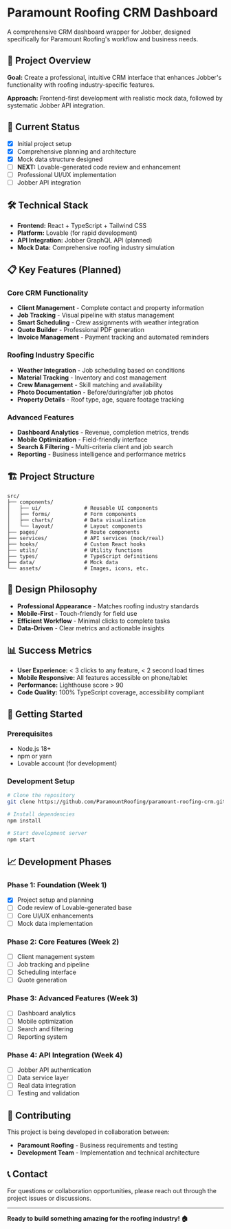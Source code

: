 # Paramount Roofing CRM Dashboard

A comprehensive CRM dashboard wrapper for Jobber, designed specifically for Paramount Roofing's workflow and business needs.

## 🎯 Project Overview

**Goal:** Create a professional, intuitive CRM interface that enhances Jobber's functionality with roofing industry-specific features.

**Approach:** Frontend-first development with realistic mock data, followed by systematic Jobber API integration.

## 🚀 Current Status

- [x] Initial project setup
- [x] Comprehensive planning and architecture
- [x] Mock data structure designed
- [ ] **NEXT:** Lovable-generated code review and enhancement
- [ ] Professional UI/UX implementation
- [ ] Jobber API integration

## 🛠️ Technical Stack

- **Frontend:** React + TypeScript + Tailwind CSS
- **Platform:** Lovable (for rapid development)
- **API Integration:** Jobber GraphQL API (planned)
- **Mock Data:** Comprehensive roofing industry simulation

## 📋 Key Features (Planned)

### Core CRM Functionality
- **Client Management** - Complete contact and property information
- **Job Tracking** - Visual pipeline with status management
- **Smart Scheduling** - Crew assignments with weather integration
- **Quote Builder** - Professional PDF generation
- **Invoice Management** - Payment tracking and automated reminders

### Roofing Industry Specific
- **Weather Integration** - Job scheduling based on conditions
- **Material Tracking** - Inventory and cost management
- **Crew Management** - Skill matching and availability
- **Photo Documentation** - Before/during/after job photos
- **Property Details** - Roof type, age, square footage tracking

### Advanced Features
- **Dashboard Analytics** - Revenue, completion metrics, trends
- **Mobile Optimization** - Field-friendly interface
- **Search & Filtering** - Multi-criteria client and job search
- **Reporting** - Business intelligence and performance metrics

## 🏗️ Project Structure

```
src/
├── components/
│   ├── ui/              # Reusable UI components
│   ├── forms/           # Form components
│   ├── charts/          # Data visualization
│   └── layout/          # Layout components
├── pages/               # Route components
├── services/            # API services (mock/real)
├── hooks/               # Custom React hooks
├── utils/               # Utility functions
├── types/               # TypeScript definitions
├── data/                # Mock data
└── assets/              # Images, icons, etc.
```

## 🎨 Design Philosophy

- **Professional Appearance** - Matches roofing industry standards
- **Mobile-First** - Touch-friendly for field use
- **Efficient Workflow** - Minimal clicks to complete tasks
- **Data-Driven** - Clear metrics and actionable insights

## 📊 Success Metrics

- **User Experience:** < 3 clicks to any feature, < 2 second load times
- **Mobile Responsive:** All features accessible on phone/tablet
- **Performance:** Lighthouse score > 90
- **Code Quality:** 100% TypeScript coverage, accessibility compliant

## 🚀 Getting Started

### Prerequisites
- Node.js 18+
- npm or yarn
- Lovable account (for development)

### Development Setup
```bash
# Clone the repository
git clone https://github.com/ParamountRoofing/paramount-roofing-crm.git

# Install dependencies
npm install

# Start development server
npm start
```

## 📈 Development Phases

### Phase 1: Foundation (Week 1)
- [x] Project setup and planning
- [ ] Code review of Lovable-generated base
- [ ] Core UI/UX enhancements
- [ ] Mock data implementation

### Phase 2: Core Features (Week 2)
- [ ] Client management system
- [ ] Job tracking and pipeline
- [ ] Scheduling interface
- [ ] Quote generation

### Phase 3: Advanced Features (Week 3)
- [ ] Dashboard analytics
- [ ] Mobile optimization
- [ ] Search and filtering
- [ ] Reporting system

### Phase 4: API Integration (Week 4)
- [ ] Jobber API authentication
- [ ] Data service layer
- [ ] Real data integration
- [ ] Testing and validation

## 🤝 Contributing

This project is being developed in collaboration between:
- **Paramount Roofing** - Business requirements and testing
- **Development Team** - Implementation and technical architecture

## 📞 Contact

For questions or collaboration opportunities, please reach out through the project issues or discussions.

---

**Ready to build something amazing for the roofing industry! 🏠**